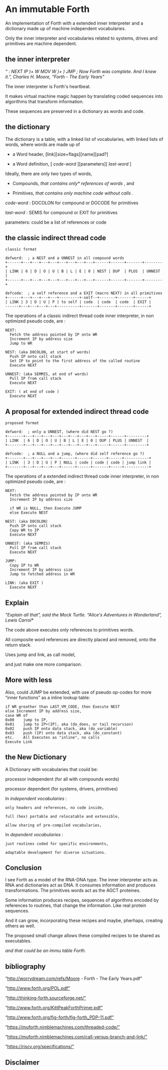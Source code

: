 
# An immutable Forth

  An implementation of Forth with a extended inner interpreter and a dictionary made up of machine independent vocabularies. 
  
  Only the inner interpreter and vocabularies related to systems, drives and primitives are machine dependent. 
  
## the inner interpreter
  
  _“ : NEXT IP )+ W MOV W )+ ) JMP ; Now Forth was complete. And I knew it.”, Charles H. Moore, “Forth - The Early Years”_
  
The inner interpreter is Forth's heartbeat.

It makes virtual machine magic happen by translating coded sequences into algorithms that transform information.

These sequences are preserved in a dictionary as words and code.

## the dictionary

The dictionary is a table, with a linked list of vocabularies, with linked lists of words, where words are made up of 

  - a Word header, [link][size+flags][name][pad?]

  - a Word definition, [ _code-word_ ][parameters][ _last-word_ ]

Ideally, there are only two types of words,

  - Compounds, _that contains only* references of words_ , and

  - Primitives, _that contains only machine code without calls_ .

_code-word_ : DOCOLON for compound or DOCODE for primitives
    
_last-word_ : SEMIS for compound or EXIT for primitives

parameters: could be a list of references or code

## the classic indirect thread code

```
classic format

defword:  ; a NEST and a UNNEST in all compound words
+------+---+---+---+---+---+---+---+---+------+------+-------+--------+
| LINK | 6 | D | O | U | B | L | E | 0 | NEST | DUP  | PLUS  | UNNEST |
+------+---+---+---+---+---+---+---+---+------+------+-------+--------+

defcode:  ; a self reference and a EXIT (macro NEXT) in all primitives                                              
+------+---+---+---+---+---------+-self--+-------+-------+------+
| LINK | 3 | D | U | P | to self | code  | code  | code  | EXIT |
------+---+---+---+---+----------+-------+-------+-------+------+
```

The operations of a classic indirect thread code inner interpreter, in non optimized pseudo code, are :

```
NEXT: 
  Fetch the address pointed by IP onto WR
  Increment IP by address size
  Jump to WR

NEST: (aka DOCOLON, at start of words)
  Push IP onto call stack
  Set IP to point to the first address of the called routine
  Execute NEXT

UNNEST: (aka SEMMIS, at end of words)
  Pull IP from call stack
  Execute NEXT

EXIT: ( at end of code )
  Execute NEXT
```

## A proposal for extended indirect thread code   

```
proposed format

defword:  ; only a UNNEST, (where did NEST go ?)
+-------+---+---+---+---+---+---+---+---+-----+------+---------+
| LINK  | 6 | D | O | U | B | L | E | 0 | DUP | PLUS | UNNEST  |    
+-------+---+---+---+---+---+---+---+---+-----+------+---------+
       
defcode:  ; a NULL and a jump, (where did self reference go ?)
+-------+---+---+---+---+------+------+------+------+-----------+
| LINK  | 3 | D | U | P | NULL | code | code | code | jump link |
+-------+---+---+---+---+------+------+-------+-----+-----------+
```

The operations of a extended indirect thread code inner interpreter, in non optimized pseudo code, are :

```
NEXT: 
  Fetch the address pointed by IP onto WR  
  Increment IP by address size

  if WR is NULL, then Execute JUMP
  else Execute NEST

NEST: (aka DOCOLON)
  Push IP onto call stack
  Copy WR to IP
  Execute NEXT

UNNEST: (aka SEMMIS)
  Pull IP from call stack
  Execute NEXT

JUMP:  
  Copy IP to WR
  Increment IP by address size
  Jump to fetched address in WR

LINK: (aka EXIT )
  Execute NEXT

```
## Explain 

_"Explain all that", said the Mock Turtle. “Alice's Adventures in Wonderland”, Lewis Carrol*_

The code above executes only references to primitives words.

All composite word references are directly placed and removed, onto the return stack.

Uses jump and link, as call model,

and just make one more comparison.

## More with less 

Also, could JUMP be extended, with use of pseudo op-codes for more “inner functions” as a inline lookup table:

```
if WR greather than LAST_VM_CODE, then Execute NEST
else Increment IP by address size, 
case WR of
0x00    jump to IP, 
0x01    jump to IP+(IP), aka (do_does, or tail recursion)
0x02    push IP onto data stack, aka (do_variable)
0x03    push (IP) onto data stack, aka (do_constant)
etc.    All Executes as "inline", no calls
Execute Link
```

## the New Dictionary

A Dictionary with vocabularies that could be:
  
  processor independent (for all with compounds words)
  
  processor dependent (for systems, drivers, primitives) 
  
In _independent vocabularies_ :
    
    only headers and references, no code inside,
    
    full (hex) portable and relocatable and extensible,
    
    allow sharing of pre-compiled vocabularies,

In _dependent vocabularies_ :
    
    just routines coded for specific environments,
    
    adaptable development for diverse situations.    

## Conclusion

I see Forth as a model of the RNA-DNA type. The inner interpreter acts as RNA and dictionaries act as DNA. It consumes information and produces transformations. The primitives words act as the AGCT proteines.

Some information produces recipes, sequences of algorithms encoded by references to routines, that change the information. Like real protein sequences.

And it can grow, incorporating these recipes and maybe, pherhaps, creating others as well.

The proposed small change allows these compiled recipes to be shared as executables.

*and that could be an immu table Forth.*
      
## bibliography 
      
“http://worrydream.com/refs/Moore - Forth - The Early Years.pdf”

“http://www.forth.org/POL.pdf”

“http://thinking-forth.sourceforge.net/”

“http://www.forth.org/KittPeakForthPrimer.pdf”

“http://www.forth.org/fig-forth/fig-forth_PDP-11.pdf”

“https://muforth.nimblemachines.com/threaded-code/”

“https://muforth.nimblemachines.com/call-versus-branch-and-link/”

“https://riscv.org/specifications/”

## Disclaimer


      

